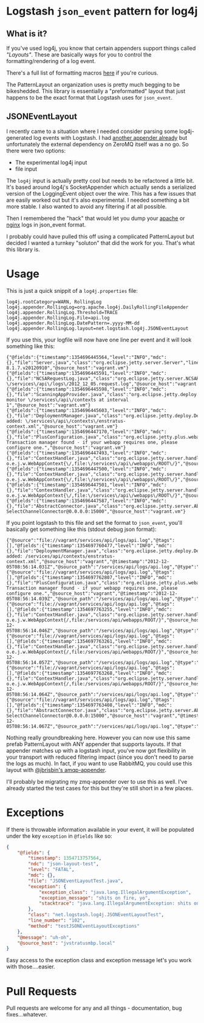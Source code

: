 # Logstash `json_event` pattern for log4j

## What is it?
If you've used log4j, you know that certain appenders support things called _"Layouts"_. These are basically ways for you to control the formatting/rendering of a log event.

There's a full list of formatting macros [here](http://logging.apache.org/log4j/1.2/apidocs/org/apache/log4j/PatternLayout.html) if you're curious.

The PatternLayout an organization uses is pretty much begging to be bikeshedded. This library is essentially a "preformatted" layout that just happens to be the exact format that Logstash uses for `json_event`.

## JSONEventLayout
I recently came to a situation where I needed consider parsing some log4j-generated log events with Logstash. I had [another appender already](https://github.com/lusis/zmq-appender) but unfortunately the external dependency on ZeroMQ itself was a no go. So there were two options:

- The experimental log4j input
- file input

The `log4j` input is actually pretty cool but needs to be refactored a little bit. It's based around log4j's SocketAppender which actually sends a serialized version of the LoggingEvent object over the wire. This has a few issues that are easily worked out but it's also experimental. I needed something a bit more stable. I also wanted to avoid any filtering if at all possible.

Then I remembered the "hack" that would let you dump your [apache](http://cookbook.logstash.net/recipes/apache-json-logs/) or [nginx](http://blog.pkhamre.com/2012/08/23/logging-to-logstash-json-format-in-nginx/) logs in json_event format.

I probably could have pulled this off using a complicated PatternLayout but decided I wanted a turnkey "soluton" that did the work for you. That's what this library is.

# Usage
This is just a quick snippit of a `log4j.properties` file:

```
log4j.rootCategory=WARN, RollingLog
log4j.appender.RollingLog=org.apache.log4j.DailyRollingFileAppender
log4j.appender.RollingLog.Threshold=TRACE
log4j.appender.RollingLog.File=api.log
log4j.appender.RollingLog.DatePattern=.yyyy-MM-dd
log4j.appender.RollingLog.layout=net.logstash.log4j.JSONEventLayout
```

If you use this, your logfile will now have one line per event and it will look something like this:

```
{"@fields":{"timestamp":1354696445564,"level":"INFO","mdc":{},"file":"Server.java","class":"org.eclipse.jetty.server.Server","line_number":"268","method":"doStart"},"@message":"jetty-8.1.7.v20120910","@source_host":"vagrant.vm"}
{"@fields":{"timestamp":1354696445591,"level":"INFO","mdc":{},"file":"NCSARequestLog.java","class":"org.eclipse.jetty.server.NCSARequestLog","line_number":"649","method":"doStart"},"@message":"Opened \/services\/api\/logs\/2012_12_05.request.log","@source_host":"vagrant.vm"}
{"@fields":{"timestamp":1354696445598,"level":"INFO","mdc":{},"file":"ScanningAppProvider.java","class":"org.eclipse.jetty.deploy.providers.ScanningAppProvider","line_number":"113","method":"doStart"},"@message":"Deployment monitor \/services\/api\/contexts at interval 1","@source_host":"vagrant.vm"}
{"@fields":{"timestamp":1354696445603,"level":"INFO","mdc":{},"file":"DeploymentManager.java","class":"org.eclipse.jetty.deploy.DeploymentManager","line_number":"132","method":"addApp"},"@message":"Deployable added: \/services\/api\/contexts\/enstratus-context.xml","@source_host":"vagrant.vm"}
{"@fields":{"timestamp":1354696447170,"level":"INFO","mdc":{},"file":"PlusConfiguration.java","class":"org.eclipse.jetty.plus.webapp.PlusConfiguration","line_number":"95","method":"bindUserTransaction"},"@message":"No Transaction manager found - if your webapp requires one, please configure one.","@source_host":"vagrant.vm"}
{"@fields":{"timestamp":1354696447493,"level":"INFO","mdc":{},"file":"ContextHandler.java","class":"org.eclipse.jetty.server.handler.ContextHandler","line_number":"772","method":"callContextInitialized"},"@message":"started o.e.j.w.WebAppContext{\/,file:\/services\/api\/webapps\/ROOT\/}","@source_host":"vagrant.vm"}
{"@fields":{"timestamp":1354696447500,"level":"INFO","mdc":{},"file":"ContextHandler.java","class":"org.eclipse.jetty.server.handler.ContextHandler","line_number":"772","method":"callContextInitialized"},"@message":"started o.e.j.w.WebAppContext{\/,file:\/services\/api\/webapps\/ROOT\/}","@source_host":"vagrant.vm"}
{"@fields":{"timestamp":1354696447501,"level":"INFO","mdc":{},"file":"ContextHandler.java","class":"org.eclipse.jetty.server.handler.ContextHandler","line_number":"772","method":"callContextInitialized"},"@message":"started o.e.j.w.WebAppContext{\/,file:\/services\/api\/webapps\/ROOT\/}","@source_host":"vagrant.vm"}
{"@fields":{"timestamp":1354696447587,"level":"INFO","mdc":{},"file":"AbstractConnector.java","class":"org.eclipse.jetty.server.AbstractConnector","line_number":"338","method":"doStart"},"@message":"Started SelectChannelConnector@0.0.0.0:15000","@source_host":"vagrant.vm"}
```

If you point logstash to this file and set the format to `json_event`, you'll basically get something like this (stdout debug json format):

```
{"@source":"file://vagrant/services/api/logs/api.log","@tags":[],"@fields":{"timestamp":1354697760477,"level":"INFO","mdc":{},"file":"DeploymentManager.java","class":"org.eclipse.jetty.deploy.DeploymentManager","line_number":"132","method":"addApp"},"@message":"Deployable added: /services/api/contexts/enstratus-context.xml","@source_host":"vagrant","@timestamp":"2012-12-05T08:56:14.031Z","@source_path":"/services/api/logs/api.log","@type":"apilog"}
{"@source":"file://vagrant/services/api/logs/api.log","@tags":[],"@fields":{"timestamp":1354697762807,"level":"INFO","mdc":{},"file":"PlusConfiguration.java","class":"org.eclipse.jetty.plus.webapp.PlusConfiguration","line_number":"95","method":"bindUserTransaction"},"@message":"No Transaction manager found - if your webapp requires one, please configure one.","@source_host":"vagrant","@timestamp":"2012-12-05T08:56:14.039Z","@source_path":"/services/api/logs/api.log","@type":"apilog"}
{"@source":"file://vagrant/services/api/logs/api.log","@tags":[],"@fields":{"timestamp":1354697763255,"level":"INFO","mdc":{},"file":"ContextHandler.java","class":"org.eclipse.jetty.server.handler.ContextHandler","line_number":"772","method":"callContextInitialized"},"@message":"started o.e.j.w.WebAppContext{/,file:/services/api/webapps/ROOT/}","@source_host":"vagrant","@timestamp":"2012-12-05T08:56:14.046Z","@source_path":"/services/api/logs/api.log","@type":"apilog"}
{"@source":"file://vagrant/services/api/logs/api.log","@tags":[],"@fields":{"timestamp":1354697763261,"level":"INFO","mdc":{},"file":"ContextHandler.java","class":"org.eclipse.jetty.server.handler.ContextHandler","line_number":"772","method":"callContextInitialized"},"@message":"started o.e.j.w.WebAppContext{/,file:/services/api/webapps/ROOT/}","@source_host":"vagrant","@timestamp":"2012-12-05T08:56:14.057Z","@source_path":"/services/api/logs/api.log","@type":"apilog"}
{"@source":"file://vagrant/services/api/logs/api.log","@tags":[],"@fields":{"timestamp":1354697763268,"level":"INFO","mdc":{},"file":"ContextHandler.java","class":"org.eclipse.jetty.server.handler.ContextHandler","line_number":"772","method":"callContextInitialized"},"@message":"started o.e.j.w.WebAppContext{/,file:/services/api/webapps/ROOT/}","@source_host":"vagrant","@timestamp":"2012-12-05T08:56:14.064Z","@source_path":"/services/api/logs/api.log","@type":"apilog"}
{"@source":"file://vagrant/services/api/logs/api.log","@tags":[],"@fields":{"timestamp":1354697763408,"level":"INFO","mdc":{},"file":"AbstractConnector.java","class":"org.eclipse.jetty.server.AbstractConnector","line_number":"338","method":"doStart"},"@message":"Started SelectChannelConnector@0.0.0.0:15000","@source_host":"vagrant","@timestamp":"2012-12-05T08:56:14.067Z","@source_path":"/services/api/logs/api.log","@type":"apilog"}
```

Nothing really groundbreaking here. However you can now use this same prefab PatternLayout with ANY appender that supports layouts. If that appender matches up with a logstash input, you've now got flexibility in your transport with reduced filtering impact (since you don't need to parse the logs as much). In fact, if you want to use RabbitMQ, you could use this layout with [@jbrisbin's amqp-appender](https://github.com/jbrisbin/vcloud/tree/master/amqp-appender).

I'll probably be migrating my zmq-appender over to use this as well. I've already started the test cases for this but they're still short in a few places.

# Exceptions

If there is throwable information available in your event, it will be populated under the key `exception` in `@fields` like so:

```json
{
    "@fields": {
        "timestamp": 1354713757564,
        "ndc": "json-layout-test",
        "level": "FATAL",
        "mdc": {},
        "file": "JSONEventLayoutTest.java",
        "exception": {
            "exception_class": "java.lang.IllegalArgumentException",
            "exception_message": "shits on fire, yo",
            "stacktrace": "java.lang.IllegalArgumentException: shits on fire, yo\n\tat net.logstash.log4j.JSONEventLayoutTest.testJSONEventLayoutExceptions(JSONEventLayoutTest.java:102)\n\tat sun.reflect.NativeMethodAccessorImpl.invoke0(Native Method)\n\tat sun.reflect.NativeMethodAccessorImpl.invoke(NativeMethodAccessorImpl.java:39)\n\tat sun.reflect.DelegatingMethodAccessorImpl.invoke(DelegatingMethodAccessorImpl.java:25)\n\tat java.lang.reflect.Method.invoke(Method.java:597)\n\tat org.junit.runners.model.FrameworkMethod$1.runReflectiveCall(FrameworkMethod.java:44)\n\tat org.junit.internal.runners.model.ReflectiveCallable.run(ReflectiveCallable.java:15)\n\tat org.junit.runners.model.FrameworkMethod.invokeExplosively(FrameworkMethod.java:41)\n\tat org.junit.internal.runners.statements.InvokeMethod.evaluate(InvokeMethod.java:20)\n\tat org.junit.internal.runners.statements.RunAfters.evaluate(RunAfters.java:31)\n\tat org.junit.runners.BlockJUnit4ClassRunner.runChild(BlockJUnit4ClassRunner.java:76)\n\tat org.junit.runners.BlockJUnit4ClassRunner.runChild(BlockJUnit4ClassRunner.java:50)\n\tat org.junit.runners.ParentRunner$3.run(ParentRunner.java:193)\n\tat org.junit.runners.ParentRunner$1.schedule(ParentRunner.java:52)\n\tat org.junit.runners.ParentRunner.runChildren(ParentRunner.java:191)\n\tat org.junit.runners.ParentRunner.access$000(ParentRunner.java:42)\n\tat org.junit.runners.ParentRunner$2.evaluate(ParentRunner.java:184)\n\tat org.junit.internal.runners.statements.RunBefores.evaluate(RunBefores.java:28)\n\tat org.junit.runners.ParentRunner.run(ParentRunner.java:236)\n\tat org.apache.maven.surefire.junit4.JUnit4TestSet.execute(JUnit4TestSet.java:53)\n\tat org.apache.maven.surefire.junit4.JUnit4Provider.executeTestSet(JUnit4Provider.java:123)\n\tat org.apache.maven.surefire.junit4.JUnit4Provider.invoke(JUnit4Provider.java:104)\n\tat sun.reflect.NativeMethodAccessorImpl.invoke0(Native Method)\n\tat sun.reflect.NativeMethodAccessorImpl.invoke(NativeMethodAccessorImpl.java:39)\n\tat sun.reflect.DelegatingMethodAccessorImpl.invoke(DelegatingMethodAccessorImpl.java:25)\n\tat java.lang.reflect.Method.invoke(Method.java:597)\n\tat org.apache.maven.surefire.util.ReflectionUtils.invokeMethodWithArray(ReflectionUtils.java:164)\n\tat org.apache.maven.surefire.booter.ProviderFactory$ProviderProxy.invoke(ProviderFactory.java:110)\n\tat org.apache.maven.surefire.booter.SurefireStarter.invokeProvider(SurefireStarter.java:175)\n\tat org.apache.maven.surefire.booter.SurefireStarter.runSuitesInProcessWhenForked(SurefireStarter.java:107)\n\tat org.apache.maven.surefire.booter.ForkedBooter.main(ForkedBooter.java:68)"
        },
        "class": "net.logstash.log4j.JSONEventLayoutTest",
        "line_number": "102",
        "method": "testJSONEventLayoutExceptions"
    },
    "@message": "uh-oh",
    "@source_host": "jvstratusmbp.local"
}
```

Easy access to the exception class and exception message let's you work with those....easier.

# Pull Requests
Pull requests are welcome for any and all things - documentation, bug fixes...whatever.
